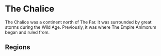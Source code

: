 # The Chalice

<meta property="og:description" content="The Chalice was a continent north of The Far">

The Chalice was a continent north of The Far. It was surrounded by great storms during the Wild Age. Previously, it was where The Empire Animorum began and ruled from.

## Regions
